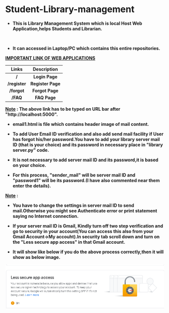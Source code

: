 # Student-Library-management

<b>
  
* This is Library Management System which is local Host Web Application,helps Students and Librarian.
<br>
  
  
* It can accessed in Laptop/PC which contains this entire repositories.


<ins>IMPORTANT LINK OF WEB APPLICATIONS</ins>

| Links         | Description     |
|:-------------:|:---------------:|
| /             | Login Page      | 
| /register     | Register Page   |
| /forgot       | Forgot Page     |
| /FAQ          | FAQ Page        |


<ins>Note</ins> : The above link has to be typed on URL bar after "http://localhost:5000". 

* email1.html is file which contains header image of mail content.


* To add User Email ID verification and also add send mail facility if User has forgot his/her password.You have to add your library server mail ID (that is your choice) and its password in necessary place in "library server.py" code.

* It is not necessary to add server mail ID and its password,it is based on your choice.

* For this process, "sender_mail" will be server mail ID and "password1" will be its password.(I have also commented near them enter the details).  

<ins>Note</ins> :

* You have to change the settings in server mail ID to send mail.Otherwise you might see Authenticate error or print statement saying no Internet connection. 

* If your server mail ID is Gmail, Kindly turn off two step verification and go to security in your account(You can access this also from your Gmail Account->My accouht).In security tab scroll down and turn on the "Less secure app access" in that Gmail account.

* It will show like below if you do the above process correctly,then it will show as below image.<br>


<b>

![ScreenShot](https://github.com/Vikash15081999/Student-Library-management/blob/master/LESS%20SECURE.png)



 
 
